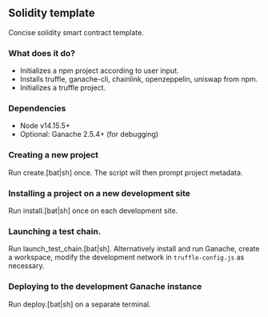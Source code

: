 ## Solidity template
Concise solidity smart contract template. 

### What does it do?
- Initializes a npm project according to user input.
- Installs truffle, ganache-cli, chainlink, openzeppelin, uniswap from npm.
- Initializes a truffle project.

### Dependencies
- Node v14.15.5+
- Optional: Ganache 2.5.4+ (for debugging)

### Creating a new project
Run create.[bat|sh] once. The script will then prompt project metadata.

### Installing a project on a new development site
Run install.[bat|sh] once on each development site.

### Launching a test chain.
Run launch_test_chain.[bat|sh].
Alternatively install and run Ganache, create a workspace, modify the development network in `truffle-config.js` as necessary.

### Deploying to the development Ganache instance
Run deploy.[bat|sh] on a separate terminal.
